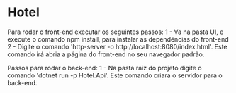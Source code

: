 # Hotel
Para rodar o front-end executar os seguintes passos:
1 - Va na pasta UI, e execute o comando npm install, para instalar as dependências do front-end
2 - Digite o comando 'http-server -o http://localhost:8080/index.html'. Este comando irá abria a página do front-end no seu navegador padrão.

Passos para rodar o back-end:
1 - Na pasta raiz do projeto digite o comando 'dotnet run -p Hotel.Api'. Este comando criara o servidor para o back-end.

